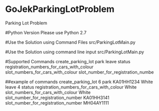 # GoJekParkingLotProblem
Parking Lot Problem

#Python Version
Please use Python 2.7

#Use the Solution using Command Files
src/ParkingLotMain.py <path of file containing commands>


#Use the Solution using command line input
src/ParkingLotMain.py
<enter the command>

#Supported Commands
create_parking_lot
park
leave
status
registration_numbers_for_cars_with_colour
slot_numbers_for_cars_with_colour
slot_number_for_registration_numbe

##example of commands
create_parking_lot 6
park KA­01­HH­1234 White
leave 4
status
registration_numbers_for_cars_with_colour White
slot_numbers_for_cars_with_colour White
slot_number_for_registration_number KA­01­HH­3141
slot_number_for_registration_number MH­04­AY­1111
